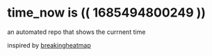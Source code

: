 # time_now is (( 1685494800249 ))

an automated repo that shows the currnent time

inspired by [breakingheatmap](https://github.com/breakingheatmap/breakingheatmap)